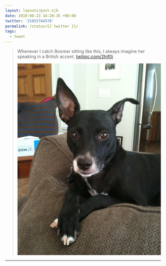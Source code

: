 ```yaml
---
layout: layouts/post.njk
date: 2010-08-23 16:20:35 +00:00
twitter: '21925744578'
permalink: /status/{{ twitter }}/
tags: 
  - tweet
---
```


> Whenever I catch Boomer sitting like this, I always imagine her speaking in a British accent. [twitpic.com/2hif0i](http://twitpic.com/2hif0i)
> 
> ![dog sitting with front paws crossed](/img/150345090.jpg)

---
